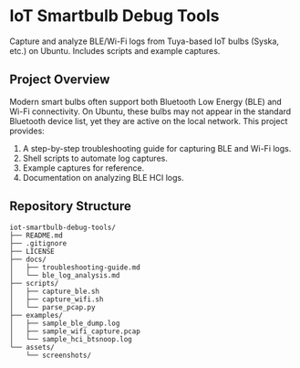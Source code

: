 # IoT Smartbulb Debug Tools

Capture and analyze BLE/Wi-Fi logs from Tuya-based IoT bulbs (Syska, etc.) on Ubuntu. Includes scripts and example captures.

## Project Overview

Modern smart bulbs often support both Bluetooth Low Energy (BLE) and Wi-Fi connectivity. On Ubuntu, these bulbs may not appear in the standard Bluetooth device list, yet they are active on the local network. This project provides:

1. A step-by-step troubleshooting guide for capturing BLE and Wi-Fi logs.
2. Shell scripts to automate log captures.
3. Example captures for reference.
4. Documentation on analyzing BLE HCI logs.

## Repository Structure

```
iot-smartbulb-debug-tools/
├── README.md
├── .gitignore
├── LICENSE
├── docs/
│   ├── troubleshooting-guide.md
│   └── ble_log_analysis.md
├── scripts/
│   ├── capture_ble.sh
│   ├── capture_wifi.sh
│   └── parse_pcap.py
├── examples/
│   ├── sample_ble_dump.log
│   ├── sample_wifi_capture.pcap
│   └── sample_hci_btsnoop.log
└── assets/
    └── screenshots/
```
